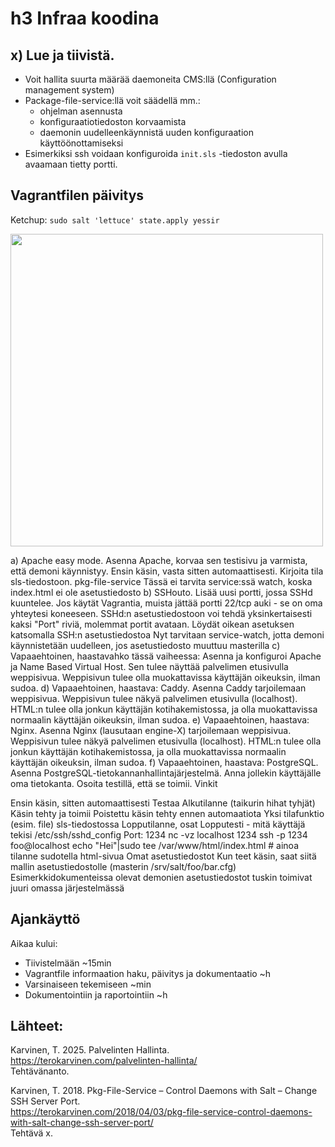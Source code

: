 # h3 Infraa koodina

## x) Lue ja tiivistä.
- Voit hallita suurta määrää daemoneita CMS:llä (Configuration management system)
- Package-file-service:llä voit säädellä mm.:
  - ohjelman asennusta
  - konfiguraatiotiedoston korvaamista
  - daemonin uudelleenkäynnistä uuden konfiguraation käyttöönottamiseksi
- Esimerkiksi ssh voidaan konfiguroida ```init.sls``` -tiedoston avulla avaamaan tietty portti. 

## Vagrantfilen päivitys 

Ketchup: ```sudo salt 'lettuce' state.apply yessir```

<img src="https://github.com/user-attachments/assets/f0ffe1ad-5398-4680-8118-9488baa62d8f" width="500"> <br/>

a) Apache easy mode. Asenna Apache, korvaa sen testisivu ja varmista, että demoni käynnistyy.
Ensin käsin, vasta sitten automaattisesti.
Kirjoita tila sls-tiedostoon.
pkg-file-service
Tässä ei tarvita service:ssä watch, koska index.html ei ole asetustiedosto
b) SSHouto. Lisää uusi portti, jossa SSHd kuuntelee.
Jos käytät Vagrantia, muista jättää portti 22/tcp auki - se on oma yhteytesi koneeseen. SSHd:n asetustiedostoon voi tehdä yksinkertaisesti kaksi "Port" riviä, molemmat portit avataan.
Löydät oikean asetuksen katsomalla SSH:n asetustiedostoa
Nyt tarvitaan service-watch, jotta demoni käynnistetään uudelleen, jos asetustiedosto muuttuu masterilla
c) Vapaaehtoinen, haastavahko tässä vaiheessa: Asenna ja konfiguroi Apache ja Name Based Virtual Host. Sen tulee näyttää palvelimen etusivulla weppisivua. Weppisivun tulee olla muokattavissa käyttäjän oikeuksin, ilman sudoa.
d) Vapaaehtoinen, haastava: Caddy. Asenna Caddy tarjoilemaan weppisivua. Weppisivun tulee näkyä palvelimen etusivulla (localhost). HTML:n tulee olla jonkun käyttäjän kotihakemistossa, ja olla muokattavissa normaalin käyttäjän oikeuksin, ilman sudoa.
e) Vapaaehtoinen, haastava: Nginx. Asenna Nginx (lausutaan engine-X) tarjoilemaan weppisivua. Weppisivun tulee näkyä palvelimen etusivulla (localhost). HTML:n tulee olla jonkun käyttäjän kotihakemistossa, ja olla muokattavissa normaalin käyttäjän oikeuksin, ilman sudoa.
f) Vapaaehtoinen, haastava: PostgreSQL. Asenna PostgreSQL-tietokannanhallintajärjestelmä. Anna jollekin käyttäjälle oma tietokanta. Osoita testillä, että se toimii.
Vinkit

Ensin käsin, sitten automaattisesti
Testaa
Alkutilanne (taikurin hihat tyhjät)
Käsin tehty ja toimii
Poistettu käsin tehty ennen automaatiota
Yksi tilafunktio (esim. file) sls-tiedostossa
Lopputilanne, osat
Lopputesti - mitä käyttäjä tekisi
/etc/ssh/sshd_config
Port: 1234
nc -vz localhost 1234
ssh -p 1234 foo@localhost
echo "Hei"|sudo tee /var/www/html/index.html # ainoa tilanne sudotella html-sivua
Omat asetustiedostot
Kun teet käsin, saat siitä mallin asetustiedostolle (masterin /srv/salt/foo/bar.cfg)
Esimerkkidokumenteissa olevat demonien asetustiedostot tuskin toimivat juuri omassa järjestelmässä

## Ajankäyttö 
Aikaa kului: 
- Tiivistelmään ~15min
- Vagrantfile informaation haku, päivitys ja dokumentaatio ~h
- Varsinaiseen tekemiseen ~min
- Dokumentointiin ja raportointiin ~h


## Lähteet: 
Karvinen, T. 2025. Palvelinten Hallinta.   
https://terokarvinen.com/palvelinten-hallinta/   
Tehtävänanto.   

Karvinen, T. 2018. Pkg-File-Service – Control Daemons with Salt – Change SSH Server Port.    
https://terokarvinen.com/2018/04/03/pkg-file-service-control-daemons-with-salt-change-ssh-server-port/    
Tehtävä x.    
